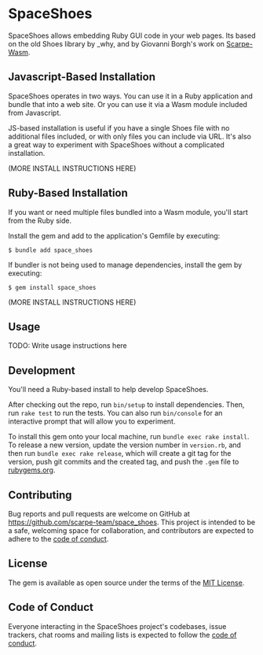 # SpaceShoes

SpaceShoes allows embedding Ruby GUI code in your web pages. Its based on the old Shoes library by \_why, and by Giovanni Borgh's work on [Scarpe-Wasm](https://github.com/scarpe-team/scarpe-wasm).

## Javascript-Based Installation

SpaceShoes operates in two ways. You can use it in a Ruby application and bundle that into a web site. Or you can use it via a Wasm module included from Javascript.

JS-based installation is useful if you have a single Shoes file with no additional files included, or with only files you can include via URL. It's also a great way to experiment with SpaceShoes without a complicated installation.

(MORE INSTALL INSTRUCTIONS HERE)

## Ruby-Based Installation

If you want or need multiple files bundled into a Wasm module, you'll start from the Ruby side.

Install the gem and add to the application's Gemfile by executing:

    $ bundle add space_shoes

If bundler is not being used to manage dependencies, install the gem by executing:

    $ gem install space_shoes

(MORE INSTALL INSTRUCTIONS HERE)

## Usage

TODO: Write usage instructions here

## Development

You'll need a Ruby-based install to help develop SpaceShoes.

After checking out the repo, run `bin/setup` to install dependencies. Then, run `rake test` to run the tests. You can also run `bin/console` for an interactive prompt that will allow you to experiment.

To install this gem onto your local machine, run `bundle exec rake install`. To release a new version, update the version number in `version.rb`, and then run `bundle exec rake release`, which will create a git tag for the version, push git commits and the created tag, and push the `.gem` file to [rubygems.org](https://rubygems.org).

## Contributing

Bug reports and pull requests are welcome on GitHub at https://github.com/scarpe-team/space_shoes. This project is intended to be a safe, welcoming space for collaboration, and contributors are expected to adhere to the [code of conduct](https://github.com/scarpe-team/space_shoes/blob/main/CODE_OF_CONDUCT.md).

## License

The gem is available as open source under the terms of the [MIT License](https://opensource.org/licenses/MIT).

## Code of Conduct

Everyone interacting in the SpaceShoes project's codebases, issue trackers, chat rooms and mailing lists is expected to follow the [code of conduct](https://github.com/scarpe-team/space_shoes/blob/main/CODE_OF_CONDUCT.md).
